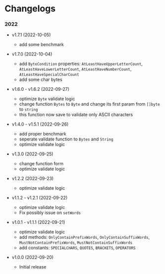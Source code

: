 # Changelogs

### 2022

- v1.7.1 (2022-10-05)
  - add some benchmark

- v1.7.0 (2022-10-04)
  - add `ByteCondition` properties: `AtLeastHaveUpperLetterCount`, `AtLeastHaveLowerLetterCount`, `AtLeastHaveNumberCount`, `AtLeastHaveSpecialCharCount`
  - add some char bytes

- v1.6.0 - v1.6.2 (2022-09-27)
  - optimize `Byte` validate logic
  - change function `Bytes` to `Byte` and change its first param from `[]byte` to `string`
  - this function now save to validate only ASCII characters

- v1.4.0 - v1.5.1 (2022-09-26)
  - add proper benchmark
  - seperate validate function to `Bytes` and `String`
  - optimize validate logic

- v1.3.0 (2022-09-25)
  - change function form 
  - optimize validate logic

- v1.2.2 (2022-09-23)
  - optimize validate logic

- v1.1.2 - v1.2.1 (2022-09-22)
  - optimize validate logic
  - Fix possibly issue on `setWords`

- v1.0.1 - v1.1.1 (2022-09-21)
  - optimize validate logic
  - add methods: `OnlyContainPrefixWords`, `OnlyContainSuffixWords`, `MustNotContainPrefixWords`, `MustNotContainSuffixWords`
  - add constants: `SPECIALCHARS`, `QUOTES`, `BRACKETS`, `OPERATORS`

- v1.0.0 (2022-09-20)
    - Initial release
